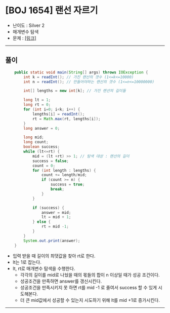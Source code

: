 # \[BOJ 1654\] 랜선 자르기

- 난이도 : Silver 2
- 매개변수 탐색
- 문제 : <a href="https://www.acmicpc.net/problem/1654" target="_blank"> [링크]</a>

---  

## 풀이
```java
    public static void main(String[] args) throws IOException {
        int k = readInt(); // 가진 랜선의 갯수 (1<=k<=10000)
        int n = readInt(); // 만들어야하는 랜선의 갯수 (1<=n<=10000000)

        int[] lengths = new int[k]; // 가진 랜선의 길이들

        long lt = 1;
        long rt = 0;
        for (int i=0; i<k; i++) {
            lengths[i] = readInt();
            rt = Math.max(rt, lengths[i]);
        }
        long answer = 0;

        long mid;
        long count;
        boolean success;
        while (lt<=rt) {
            mid = (lt +rt) >> 1; // 탐색 대상 : 랜선의 길이
            success = false;
            count = 0;
            for (int length : lengths) {
                count += length/mid;
                if (count >= n) {
                    success = true;
                    break;
                }
            }

            if (success) {
                answer = mid;
                lt = mid + 1;
            } else {
                rt = mid -1;
            }
        }
        System.out.print(answer);
    }
```
- 입력 받을 때 길이의 최댓값을 찾아 rt로 한다.
- lt는 1로 잡는다.
- lt, rt로 매개변수 탐색을 수행한다.
  - 각각의 길이를 mid로 나눴을 때의 몫들의 합이 n 이상일 때가 성공 조건이다.
  - 성공조건을 만족하면 answer를 갱신시킨다.
  - 성공조건을 만족시키지 못 하면 rt를 mid -1 로 줄여서 success 할 수 있게 시도해본다.
  - 더 큰 mid값에서 성공할 수 있는지 시도하기 위해 lt를 mid +1로 증가시킨다.

---
